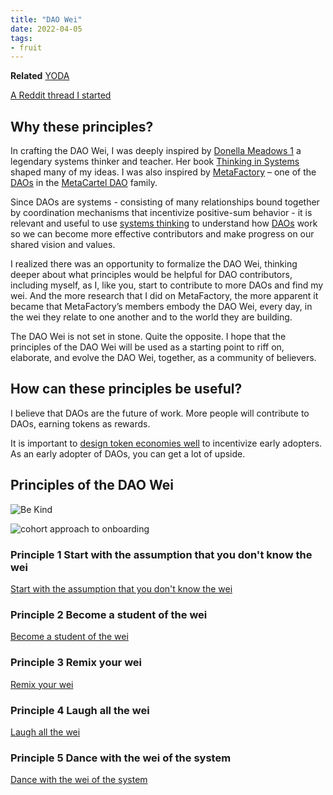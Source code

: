 ```yaml
---
title: "DAO Wei"
date: 2022-04-05
tags:
- fruit
---
```


**Related** [YODA](/notes/YODA.md)

[A Reddit thread I started](https://www.reddit.com/r/ethereumnoobies/comments/u327ow/the_dao_wei_an_emerging_philosophy/)

## Why these principles?
In crafting the DAO Wei, I was deeply inspired by [Donella Meadows 1](quartz/content/notes/Donella%20Meadows%201.md) a legendary systems thinker and teacher. Her book [Thinking in Systems](https://www.goodreads.com/book/show/3828902-thinking-in-systems) shaped many of my ideas. I was also inspired by [MetaFactory](/notes/MetaFactory.md) – one of the [DAOs](/notes/DAO.md) in the [MetaCartel DAO](/notes/MetaCartel%20DAO.md) family.

Since DAOs are systems - consisting of many relationships bound together by coordination mechanisms that incentivize positive-sum behavior - it is relevant and useful to use [systems thinking](/notes/Systems%20thinking) to understand how [DAOs](/notes/DAO.md) work so we can become more effective contributors and make progress on our shared vision and values.

I realized there was an opportunity to formalize the DAO Wei, thinking deeper about what principles would be helpful for DAO contributors, including myself, as I, like you, start to contribute to more DAOs and find my wei. And the more research that I did on MetaFactory, the more apparent it became that MetaFactory’s members embody the DAO Wei, every day, in the wei they relate to one another and to the world they are building.
 
The DAO Wei is not set in stone. Quite the opposite. I hope that the principles of the DAO Wei will be used as a starting point to riff on, elaborate, and evolve the DAO Wei, together, as a community of believers. 

## How can these principles be useful?
I believe that DAOs are the future of work. More people will contribute to DAOs, earning tokens as rewards. 

It is important to [design token economies well](/CCS/Useful%20metaphors%20to%20design%20token%20economies.md) to incentivize early adopters. As an early adopter of DAOs, you can get a lot of upside. 

## Principles of the DAO Wei
![Be Kind](https://lh5.googleusercontent.com/WXcTUAAArRpEvGDMzFTR2HHDzMQEtDfq3GMDAh3ldjKItUNCRqFNUO1VvLgGgmpGJzPZP9VKQYnVPByl1De1Y6zE4tbzcRK5b8ElL4rpYcKIebuRYsyd8UyQ-QZFjCTFdY5-K7gb)

![cohort approach to onboarding](https://lh4.googleusercontent.com/ju9zPhZpVvBtpG69GJgXDBafKH1KJq3vrdZN1IbKfulh1_ggFc-KK43nlD9V4eYLq8Cz4MiQj0WwEv1uBHN7IriFGfSGy4SWtetEqa0PFHbX1SlFOeH25xgrnLB9HEJ-_m837O-9)

### Principle 1 Start with the assumption that you don't know the wei
[Start with the assumption that you don't know the wei](/notes/Start%20with%20the%20assumption%20that%20you%20don't%20know%20the%20wei.md)

### Principle 2 Become a student of the wei
[Become a student of the wei](/notes/Become%20a%20student%20of%20the%20wei.md)

### Principle 3 Remix your wei
[Remix your wei](/notes/Remix%20your%20wei.md)

### Principle 4 Laugh all the wei 
[Laugh all the wei](/notes/Laugh%20all%20the%20wei.md)

### Principle 5 Dance with the wei of the system 
[Dance with the wei of the system](/notes/Dance%20with%20the%20wei%20of%20the%20system.md)



